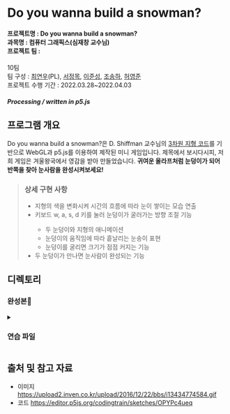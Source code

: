 # Do you wanna build a snowman?

  #### 프로젝트명 : Do you wanna build a snowman?<br/>과목명 : 컴퓨터 그래픽스(심재창 교수님)<br/>프로젝트 팀 :
10팀<br/>팀 구성 :
[최연우](https://github.com/wafla)(PL), [서정목](https://github.com/SeoJeongmok), [이준성](https://github.com/leejs123), [조송하](https://github.com/Song-haJo), [허영준](https://github.com/telecom9005)<br/>프로젝트 수행 기간 : 2022.03.28~2022.04.03
##### Processing / written in p5.js

  ## 프로그램 개요
  Do you wanna build a snowman?은 D. Shiffman 교수님의 [3차원 지형 코드](https://editor.p5js.org/codingtrain/sketches/OPYPc4ueq)를 기반으로 WebGL과 p5.js를 이용하여 제작된 미니 게임입니다. 제목에서 보시다시피, 저희 게임은 겨울왕국에서 영감을 받아 만들었습니다. <b>귀여운 올라프처럼 눈덩이가 되어 반쪽을 찾아 눈사람을 완성시켜보세요!</b>
  <blockquote>
  <h3>상세 구현 사항</h3>
  <ul><li>지형의 색을 변화시켜 시간의 흐름에 따라 눈이 쌓이는 모습 연출</li>
  <li>키보드 w, a, s, d 키를 눌러 눈덩이가 굴러가는 방향 조절 기능</li>
  <ul><li>두 눈덩이와 지형의 애니메이션</li>
  <li>눈덩이의 움직임에 따라 흩날리는 눈송이 표현</li>
  <li>눈덩이를 굴리면 크기가 점점 커지는 기능</li></ul>
  <li>두 눈덩이가 만나면 눈사람이 완성되는 기능</li>
  <ul>
  </blockquote>

  ## 디렉토리
  ### 완성본🎉

  <details>
  <summary><h3>연습 파일</h3></summary>
  <ul>
  <li>[Balls](https://github.com/wafla/Terrain-with-Lilght-Camera-Material/tree/main/Balls "Balls")</li>
<ol>
  	<li>[example1](https://github.com/wafla/Terrain-with-Lilght-Camera-Material/blob/main/Balls/example1 "example1")</li>
	<li>[Spin ball](https://github.com/wafla/Terrain-with-Lilght-Camera-Material/blob/main/Balls/Spin%20ball "Spin ball")</li>
	<li>[Rolling snowball](https://github.com/wafla/Terrain-with-Lilght-Camera-Material/blob/main/Balls/Rolling%20snowball "Rolling snowball")</li>
</ol>
<hr/>
  <li>[Camera, light & material settings](https://github.com/wafla/Terrain-with-Lilght-Camera-Material/tree/main/Camera%2C%20light%20%26%20material%20settings "Camera, light & material settings")</li>
<ol>
	<li>[camera](https://github.com/wafla/Terrain-with-Lilght-Camera-Material/blob/main/Camera%2C%20light%20%26%20material%20settings/camera "camera")</li>
	<li>[ambientLight.js](https://github.com/wafla/Terrain-with-Lilght-Camera-Material/blob/main/Camera%2C%20light%20%26%20material%20settings/ambientLight.js "ambientLight.js")</li>
	<li>[ambientLight & specularMaterial.js](https://github.com/wafla/Terrain-with-Lilght-Camera-Material/blob/main/Camera%2C%20light%20%26%20material%20settings/ambientLight%20%26%20specularMaterial.js "ambientLight & specularMaterial.js")</li>
</ol>
<hr/>
  <li>[Decoration](https://github.com/wafla/Terrain-with-Lilght-Camera-Material/tree/main/Decoration "Decoration")</li>
<ol>
	<li>[bigger size & colored ground](https://github.com/wafla/Terrain-with-Lilght-Camera-Material/blob/main/Decoration/bigger%20size%20%26%20colored%20ground "bigger size & colored ground")</li>
	<li>[snow_1](https://github.com/wafla/Terrain-with-Lilght-Camera-Material/blob/main/Decoration/snow_1 "snow_1")</li>
	<li>[deco_object.js](https://github.com/wafla/Terrain-with-Lilght-Camera-Material/blob/main/Decoration/deco_object.js "deco_object.js")</li>
	<li>[snow+wind](https://github.com/wafla/Terrain-with-Lilght-Camera-Material/blob/main/Decoration/snow%2Bwind "snow+wind")</li>
<li>[background image.js](https://github.com/wafla/Terrain-with-Lilght-Camera-Material/blob/main/Decoration/background%20image.js "background image.js")</li>
<li>[make_snowman](https://github.com/wafla/Terrain-with-Lilght-Camera-Material/blob/main/Decoration/make_snowman "make_snowman")</li>
<li>[make_snowman_2](https://github.com/wafla/Terrain-with-Lilght-Camera-Material/blob/main/Decoration/make_snowman_2 "make_snowman_2")</li></ol></ul>
</details>

  ## 출처 및 참고 자료
  - 이미지
  https://upload2.inven.co.kr/upload/2016/12/22/bbs/i13434774584.gif
- 코드
  https://editor.p5js.org/codingtrain/sketches/OPYPc4ueq
